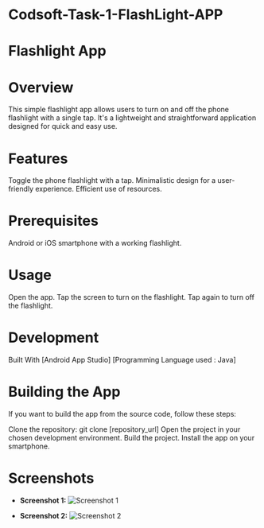 # Codsoft-Task-1-FlashLight-APP

# Flashlight App

# Overview
This simple flashlight app allows users to turn on and off the phone flashlight with a single tap. It's a lightweight and straightforward application designed for quick and easy use.

# Features
Toggle the phone flashlight with a tap.
Minimalistic design for a user-friendly experience.
Efficient use of resources.

# Prerequisites
Android or iOS smartphone with a working flashlight.

# Usage
Open the app.
Tap the screen to turn on the flashlight.
Tap again to turn off the flashlight.

# Development
Built With
[Android App Studio]
[Programming Language used : Java]

# Building the App
If you want to build the app from the source code, follow these steps:

Clone the repository: git clone [repository_url]
Open the project in your chosen development environment.
Build the project.
Install the app on your smartphone.

# Screenshots

- **Screenshot 1:**
  ![Screenshot 1](Screenshot1.png)

- **Screenshot 2:**
  ![Screenshot 2](Screenshot2.png)

